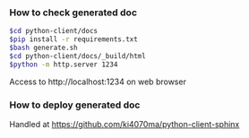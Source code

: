 ### How to check generated doc

```bash
$cd python-client/docs
$pip install -r requirements.txt
$bash generate.sh
$cd python-client/docs/_build/html
$python -m http.server 1234
```

Access to http://localhost:1234 on web browser


### How to deploy generated doc
Handled at https://github.com/ki4070ma/python-client-sphinx
